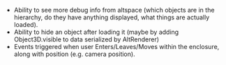 * Ability to see more debug info from altspace (which objects are in the hierarchy, do they have anything displayed, what things are actually loaded).
* Ability to hide an object after loading it (maybe by adding Object3D.visible to data serialized by AltRenderer)
* Events triggered when user Enters/Leaves/Moves within the enclosure, along with position (e.g. camera position).